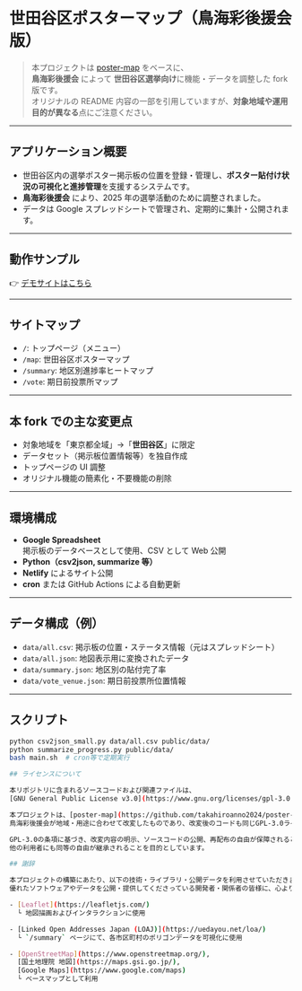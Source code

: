 # 世田谷区ポスターマップ（鳥海彩後援会版）

> 本プロジェクトは [poster-map](https://github.com/takahiroanno2024/poster-map) をベースに、  
> **鳥海彩後援会** によって **世田谷区選挙向け**に機能・データを調整した fork 版です。  
> オリジナルの README 内容の一部を引用していますが、**対象地域や運用目的が異なる**点にご注意ください。

---

## アプリケーション概要

- 世田谷区内の選挙ポスター掲示板の位置を登録・管理し、**ポスター貼付け状況の可視化と進捗管理**を支援するシステムです。
- **鳥海彩後援会** により、2025 年の選挙活動のために調整されました。
- データは Google スプレッドシートで管理され、定期的に集計・公開されます。

---

## 動作サンプル

👉 [デモサイトはこちら](https://your-netlify-url.netlify.app/)

---

## サイトマップ

- `/`: トップページ（メニュー）
- `/map`: 世田谷区ポスターマップ
- `/summary`: 地区別進捗率ヒートマップ
- `/vote`: 期日前投票所マップ

---

## 本 fork での主な変更点

- 対象地域を「東京都全域」→「**世田谷区**」に限定
- データセット（掲示板位置情報等）を独自作成
- トップページの UI 調整
- オリジナル機能の簡素化・不要機能の削除

---

## 環境構成

- **Google Spreadsheet**  
  掲示板のデータベースとして使用、CSV として Web 公開
- **Python（csv2json, summarize 等）**
- **Netlify** によるサイト公開
- **cron** または GitHub Actions による自動更新

---

## データ構成（例）

- `data/all.csv`: 掲示板の位置・ステータス情報（元はスプレッドシート）
- `data/all.json`: 地図表示用に変換されたデータ
- `data/summary.json`: 地区別の貼付完了率
- `data/vote_venue.json`: 期日前投票所位置情報

---

## スクリプト

```bash
python csv2json_small.py data/all.csv public/data/
python summarize_progress.py public/data/
bash main.sh  # cron等で定期実行

## ライセンスについて

本リポジトリに含まれるソースコードおよび関連ファイルは、
[GNU General Public License v3.0](https://www.gnu.org/licenses/gpl-3.0.html)（GPL-3.0）に基づいて公開されています。

本プロジェクトは、[poster-map](https://github.com/takahiroanno2024/poster-map) をベースに、
鳥海彩後援会が地域・用途に合わせて改変したものであり、改変後のコードも同じGPL-3.0ライセンスのもとで再配布されます。

GPL-3.0の条項に基づき、改変内容の明示、ソースコードの公開、再配布の自由が保障されるとともに、
他の利用者にも同等の自由が継承されることを目的としています。

## 謝辞

本プロジェクトの構築にあたり、以下の技術・ライブラリ・公開データを利用させていただきました。
優れたソフトウェアやデータを公開・提供してくださっている開発者・関係者の皆様に、心より感謝申し上げます。

- [Leaflet](https://leafletjs.com/)
  └ 地図描画およびインタラクションに使用

- [Linked Open Addresses Japan (LOAJ)](https://uedayou.net/loa/)
  └ `/summary` ページにて、各市区町村のポリゴンデータを可視化に使用

- [OpenStreetMap](https://www.openstreetmap.org/),
  [国土地理院 地図](https://maps.gsi.go.jp/),
  [Google Maps](https://www.google.com/maps)
  └ ベースマップとして利用

```
